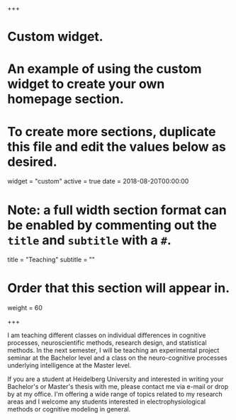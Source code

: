 +++
# Custom widget.
# An example of using the custom widget to create your own homepage section.
# To create more sections, duplicate this file and edit the values below as desired.
widget = "custom"
active = true
date = 2018-08-20T00:00:00

# Note: a full width section format can be enabled by commenting out the `title` and `subtitle` with a `#`.
title = "Teaching"
subtitle = ""

# Order that this section will appear in.
weight = 60

+++

I am teaching different classes on individual differences in cognitive processes, neuroscientific methods, research design, and statistical methods. In the next semester, I will be teaching an experimental project seminar at the Bachelor level and a class on the neuro-cognitive processes underlying intelligence at the Master level.

If you are a student at Heidelberg University and interested in writing your Bachelor's or Master's thesis with me, please contact me via e-mail or drop by at my office. I'm offering a wide range of topics related to my research areas and I welcome any students interested in electrophysiological methods or cognitive modeling in general.
